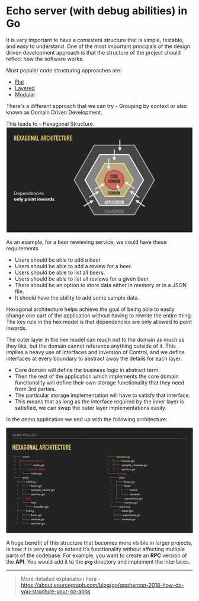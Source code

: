 # Echo server (with debug abilities) in Go

It is very important to have a consistent structure that is simple, testable, and easy to understand. One of the most important principals of the design driven development approach is that the structure of the project should reflect how the software works.

Most popular code structuring approaches are:

- [Flat](https://sourcegraph.com/github.com/katzien/go-structure-examples@master/-/tree/flat)
- [Layered](https://sourcegraph.com/github.com/katzien/go-structure-examples@master/-/tree/layered)
- [Modular](https://sourcegraph.com/github.com/katzien/go-structure-examples@master/-/tree/modular)

There's a different approach that we can try - Grouping by context or also known as Domain Driven Development.

This leads to - Hexagonal Structure.
![Hexagonal structure graph](./assets/hexagonal-architecture-01.png)

As an example, for a beer rewieving service, we could have these requirements

- Users should be able to add a beer.
- Users should be able to add a review for a beer.
- Users should be able to list all beers.
- Users should be able to list all reviews for a given beer.
- There should be an option to store data either in memory or in a JSON file.
- It should have the ability to add some sample data.

Hexagonal architecture helps achieve the goal of being able to easily change one part of the application without having to rewrite the entire thing. The key rule in the hex model is that dependencies are only allowed to point inwards.

The outer layer in the hex model can reach out to the domain as much as they like, but the domain cannot reference anything outside of it. This implies a heavy use of interfaces and Inversion of Control, and we define interfaces at every boundary to abstract away the details for each layer.

- Core domain will define the business logic in abstract term.
- Then the rest of the application which implements the core domain functionality will define their own storage functionality that they need from 3rd parties.
- The particular storage implementation will have to satisfy that interface.
- This means that as long as the interface required by the inner layer is satisfied, we can swap the outer layer implementations easily.

In the demo application we end up with the following architecture:

![Hexagonal structure folders](./assets/hexagonal-proj-example.png)

A huge benefit of this structure that becomes more visible in larger projects, is how it is very easy to extend it’s functionality without affecting multiple parts of the codebase. For example, you want to create an **RPC** version of the **API**. You would add it to the **`pkg`** directory and implement the interfaces.

---

> More detailed explanation here - <https://about.sourcegraph.com/blog/go/gophercon-2018-how-do-you-structure-your-go-apps>
